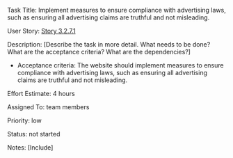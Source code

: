 Task Title: Implement measures to ensure compliance with advertising laws, such as ensuring all advertising claims are 
truthful and not misleading.

User Story: [Story 3.2.7.1](../../stories/story_3.2.7.md)

Description: [Describe the task in more detail. What needs to be done? What are the acceptance criteria? What are the dependencies?]
* Acceptance criteria: The website should implement measures to ensure compliance with advertising laws, such as ensuring all advertising claims are truthful and not misleading.

Effort Estimate: 4 hours

Assigned To: team members

Priority: low

Status: not started

Notes: [Include]